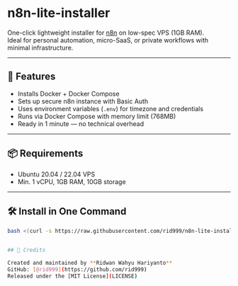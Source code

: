 # n8n-lite-installer

One-click lightweight installer for [n8n](https://n8n.io) on low-spec VPS (1GB RAM).  
Ideal for personal automation, micro-SaaS, or private workflows with minimal infrastructure.

---

## 🚀 Features
- Installs Docker + Docker Compose
- Sets up secure n8n instance with Basic Auth
- Uses environment variables (`.env`) for timezone and credentials
- Runs via Docker Compose with memory limit (768MB)
- Ready in 1 minute — no technical overhead

---

## 📦 Requirements
- Ubuntu 20.04 / 22.04 VPS
- Min. 1 vCPU, 1GB RAM, 10GB storage

---

## 🛠️ Install in One Command

```bash
bash <(curl -s https://raw.githubusercontent.com/rid999/n8n-lite-installer/main/install-n8n-lite.sh)


## 🙌 Credits

Created and maintained by **Ridwan Wahyu Hariyanto**  
GitHub: [@rid999](https://github.com/rid999)  
Released under the [MIT License](LICENSE)
